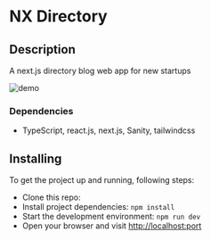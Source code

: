 # NX Directory

## Description

A next.js directory blog web app for new startups

![demo](./url)

### Dependencies

- TypeScript, react.js, next.js, Sanity, tailwindcss

## Installing

To get the project up and running, following steps:

- Clone this repo:
- Install project dependencies: `npm install`
- Start the development environment: `npm run dev`
- Open your browser and visit <http://localhost:port>

